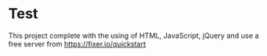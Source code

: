 # Test
This project complete with the using of HTML, JavaScript, jQuery and use a free server from https://fixer.io/quickstart 
